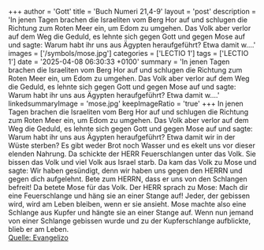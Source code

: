 +++
author = 'Gott'
title = 'Buch Numeri 21,4-9'
layout = 'post'
description = 'In jenen Tagen brachen die Israeliten vom Berg Hor auf und schlugen die Richtung zum Roten Meer ein, um Edom zu umgehen. Das Volk aber verlor auf dem Weg die Geduld, es lehnte sich gegen Gott und gegen Mose auf und sagte: Warum habt ihr uns aus Ägypten heraufgeführt? Etwa damit w....'
images = ['/symbols/mose.jpg']
categories = ['LECTIO 1']
tags = ['LECTIO 1']
date = '2025-04-08 06:30:33 +0100'
summary = 'In jenen Tagen brachen die Israeliten vom Berg Hor auf und schlugen die Richtung zum Roten Meer ein, um Edom zu umgehen. Das Volk aber verlor auf dem Weg die Geduld, es lehnte sich gegen Gott und gegen Mose auf und sagte: Warum habt ihr uns aus Ägypten heraufgeführt? Etwa damit w....'
linkedsummaryImage = 'mose.jpg'
keepImageRatio = 'true'
+++
In jenen Tagen brachen die Israeliten vom Berg Hor auf und schlugen die Richtung zum Roten Meer ein, um Edom zu umgehen. Das Volk aber verlor auf dem Weg die Geduld,
es lehnte sich gegen Gott und gegen Mose auf und sagte: Warum habt ihr uns aus Ägypten heraufgeführt? Etwa damit wir in der Wüste sterben? Es gibt weder Brot noch Wasser und es ekelt uns vor dieser elenden Nahrung.<!--more-->
Da schickte der HERR Feuerschlangen unter das Volk. Sie bissen das Volk und viel Volk aus Israel starb.
Da kam das Volk zu Mose und sagte: Wir haben gesündigt, denn wir haben uns gegen den HERRN und gegen dich aufgelehnt. Bete zum HERRN, dass er uns von den Schlangen befreit! Da betete Mose für das Volk.
Der HERR sprach zu Mose: Mach dir eine Feuerschlange und häng sie an einer Stange auf! Jeder, der gebissen wird, wird am Leben bleiben, wenn er sie ansieht.
Mose machte also eine Schlange aus Kupfer und hängte sie an einer Stange auf. Wenn nun jemand von einer Schlange gebissen wurde und zu der Kupferschlange aufblickte, blieb er am Leben.<br> [Quelle: Evangelizo](https://evangeliumtagfuertag.org/DE/gospel)